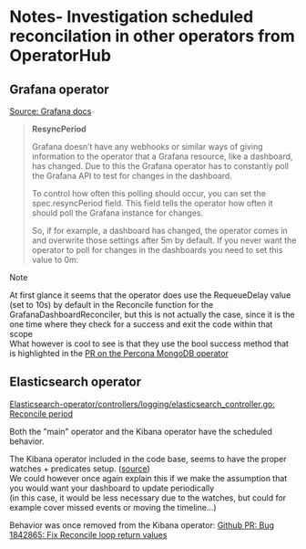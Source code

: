 # Notes-  Investigation scheduled reconcilation in other operators from OperatorHub

## Grafana operator

[Source: Grafana docs](https://grafana.github.io/grafana-operator/docs/overview/)
> **ResyncPeriod**
>
> Grafana doesn’t have any webhooks or similar ways of giving information to the operator that a Grafana resource, like a dashboard, has changed. Due to this the Grafana operator has to constantly poll the Grafana API to test for changes in the dashboard.
>
> To control how often this polling should occur, you can set the spec.resyncPeriod field. This field tells the operator how often it should poll the Grafana instance for changes.
>
> So, if for example, a dashboard has changed, the operator comes in and overwrite those settings after 5m by default. If you never want the operator to poll for changes in the dashboards you need to set this value to 0m:

> [!NOTE]
> At first glance it seems that the operator does use the RequeueDelay value (set to 10s) by default in the Reconcile function for the GrafanaDashboardReconciler, but this is not actually the case, since it is the one time where they check for a success and exit the code within that scope  
> What however is cool to see is that they use the bool success method that is highlighted in the [PR on the Percona MongoDB operator](https://github.com/percona/percona-server-mongodb-operator/pull/880)

## Elasticsearch operator

[Elasticsearch-operator/controllers/logging/elasticsearch_controller.go: Reconcile period](https://github.com/openshift/elasticsearch-operator/blob/a5c132efd4e0ce83541d8c15ea4df23454c79e1f/controllers/logging/elasticsearch_controller.go#L32-L36)

Both the "main" operator and the Kibana operator have the scheduled behavior.

The Kibana operator included in the code base, seems to have the proper watches + predicates setup. ([source](https://github.com/openshift/elasticsearch-operator/blob/a5c132efd4e0ce83541d8c15ea4df23454c79e1f/controllers/logging/kibana_controller.go#L249-L321))  
We could however once again explain this if we make the assumption that you would want your dashboard to update periodically  
(in this case, it would be less necessary due to the watches, but could for example cover missed events or moving the timeline...)

Behavior was once removed from the Kibana operator: [Github PR: Bug 1842865: Fix Reconcile loop return values](https://github.com/openshift/elasticsearch-operator/pull/379/)
